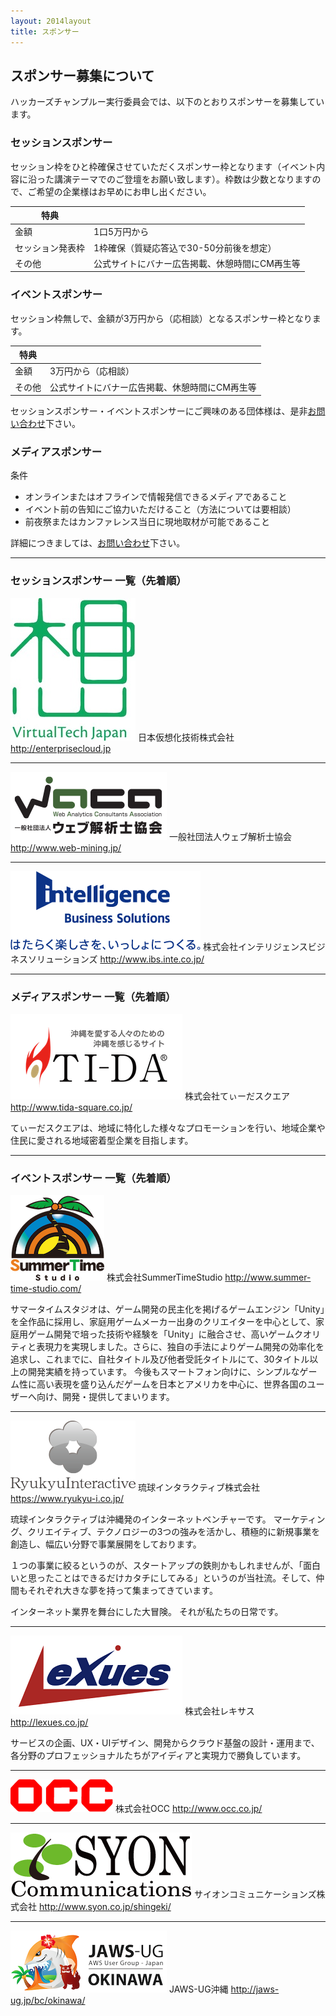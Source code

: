 ```yaml
---
layout: 2014layout
title: スポンサー
---
```



スポンサー募集について
--------------------------------------------------------------------------------

ハッカーズチャンプルー実行委員会では、以下のとおりスポンサーを募集しています。

### セッションスポンサー

セッション枠をひと枠確保させていただくスポンサー枠となります（イベント内容に沿った講演テーマでのご登壇をお願い致します）。枠数は少数となりますので、ご希望の企業様はお早めにお申し出ください。

特典             |                            |
---------------- | -------------------------- |
金額             | 1口5万円から           |
セッション発表枠 | 1枠確保（質疑応答込で30-50分前後を想定）           |
その他           | 公式サイトにバナー広告掲載、休憩時間にCM再生等 |


### イベントスポンサー

セッション枠無しで、金額が3万円から（応相談）となるスポンサー枠となります。

特典             |                            |
---------------- | -------------------------- |
金額             | 3万円から（応相談）        |
その他           | 公式サイトにバナー広告掲載、休憩時間にCM再生等 |


セッションスポンサー・イベントスポンサーにご興味のある団体様は、是非[お問い合わせ](https://docs.google.com/forms/d/1MGJ4bVv8hpyXeLjvcGzZDpl838ZGHPA_plLqX_BJSbA/viewform)下さい。


### メディアスポンサー

条件

* オンラインまたはオフラインで情報発信できるメディアであること
* イベント前の告知にご協力いただけること（方法については要相談）
* 前夜祭またはカンファレンス当日に現地取材が可能であること

詳細につきましては、[お問い合わせ](https://docs.google.com/forms/d/1MGJ4bVv8hpyXeLjvcGzZDpl838ZGHPA_plLqX_BJSbA/viewform)下さい。

-----

### セッションスポンサー 一覧（先着順）

![](/img/sou_logo.jpg) 日本仮想化技術株式会社 http://enterprisecloud.jp

-----

![](/img/waca-logo.png) 一般社団法人ウェブ解析士協会 http://www.web-mining.jp/

-----

![](/img/logo_ibs.png) 株式会社インテリジェンスビジネスソリューションズ http://www.ibs.inte.co.jp/


-----

### メディアスポンサー 一覧（先着順）

![](/img/logo_TI-DA.png) 株式会社てぃーだスクエア http://www.tida-square.co.jp/

てぃーだスクエアは、地域に特化した様々なプロモーションを行い、地域企業や住民に愛される地域密着型企業を目指します。

-----

### イベントスポンサー 一覧（先着順）

![](/img/logo_SummerTimeStudio.png) 株式会社SummerTimeStudio http://www.summer-time-studio.com/

サマータイムスタジオは、ゲーム開発の民主化を掲げるゲームエンジン「Unity」を全作品に採用し、家庭用ゲームメーカー出身のクリエイターを中心として、家庭用ゲーム開発で培った技術や経験を「Unity」に融合させ、高いゲームクオリティと表現力を実現しました。さらに、独自の手法によりゲーム開発の効率化を追求し、これまでに、自社タイトル及び他者受託タイトルにて、30タイトル以上の開発実績を持っています。
今後もスマートフォン向けに、シンプルなゲーム性に高い表現を盛り込んだゲームを日本とアメリカを中心に、世界各国のユーザーへ向け、開発・提供してまいります。

-----

![](/img/logo_ryukyuInteractive.png) 琉球インタラクティブ株式会社 https://www.ryukyu-i.co.jp/


琉球インタラクティブは沖縄発のインターネットベンチャーです。
マーケティング、クリエイティブ、テクノロジーの3つの強みを活かし、積極的に新規事業を創造し、幅広い分野で事業展開をしております。

１つの事業に絞るというのが、スタートアップの鉄則かもしれませんが、「面白いと思ったことはできるだけカタチにしてみる」というのが当社流。そして、仲間もそれぞれ大きな夢を持って集まってきています。

インターネット業界を舞台にした大冒険。
それが私たちの日常です。

-----

![](/img/Lexues.png) 株式会社レキサス http://lexues.co.jp/

サービスの企画、UX・UIデザイン、開発からクラウド基盤の設計・運用まで、各分野のプロフェッショナルたちがアイディアと実現力で勝負しています。

-----

![](/img/OCC_logo.gif) 株式会社OCC http://www.occ.co.jp/

-----

![](/img/logo_SYON.png) サイオンコミュニケーションズ株式会社 http://www.syon.co.jp/shingeki/

-----

![](/img/jaws-ug_okinawa2_250x99.png) JAWS-UG沖縄 http://jaws-ug.jp/bc/okinawa/
